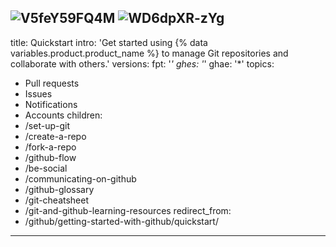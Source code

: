 ![V5feY59FQ4M](https://user-images.githubusercontent.com/34188175/130282923-7ddb7bbc-57b1-4e20-845a-396047c403e3.jpg)
![WD6dpXR-zYg](https://user-images.githubusercontent.com/34188175/130283101-42ad97f6-809f-45b7-a1cd-cfc31c58e26f.jpg)
---
title: Quickstart
intro: 'Get started using {% data variables.product.product_name %} to manage Git repositories and collaborate with others.'
versions:
  fpt: '*'
  ghes: '*'
  ghae: '*'
topics:
  - Pull requests
  - Issues
  - Notifications
  - Accounts
children:
  - /set-up-git
  - /create-a-repo
  - /fork-a-repo
  - /github-flow
  - /be-social
  - /communicating-on-github
  - /github-glossary
  - /git-cheatsheet
  - /git-and-github-learning-resources
redirect_from:
  - /github/getting-started-with-github/quickstart/
---


